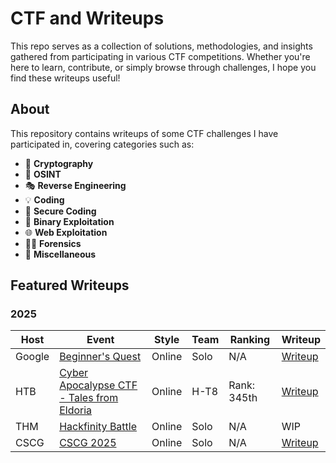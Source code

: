 # CTF and Writeups

This repo serves as a collection of solutions, methodologies, and insights gathered from participating in various CTF competitions. Whether you're here to learn, contribute, or simply browse through challenges, I hope you find these writeups useful!

## About

This repository contains writeups of some CTF challenges I have participated in, covering categories such as:

- 🔐 **Cryptography**
- 🔮 **OSINT**
- 🎭 **Reverse Engineering**
- 💡 **Coding**
- 🔩 **Secure Coding**
- 🐞 **Binary Exploitation**
- 🌐 **Web Exploitation**
- 🕵️‍♂️ **Forensics**
- 🚀 **Miscellaneous**

## Featured Writeups

### 2025
| Host | Event | Style | Team | Ranking | Writeup |
|-----------|----------|----------|----------|----------|---------|
| Google | [Beginner's Quest](https://capturetheflag.withgoogle.com/beginners-quest) | Online | Solo | N/A | [Writeup](https://github.com/ilpakka/ctf/tree/main/2025/Google%20CTF%202025%20-%20Beginner's%20Quest) |
| HTB | [Cyber Apocalypse CTF - Tales from Eldoria](https://ctf.hackthebox.com/event/details/cyber-apocalypse-ctf-2025-tales-from-eldoria-2107) | Online | H-T8 | Rank: 345th  | [Writeup](https://github.com/ilpakka/ctf/tree/main/2025/Cyber%20Apocalypse%20CTF%202025%20-%20Tales%20from%20Eldoria) |
| THM | [Hackfinity Battle](https://tryhackme.com/room/HackfinityBattle) | Online | Solo | N/A | WIP |
| CSCG | [CSCG 2025](https://play.cscg.live/) | Online | Solo | N/A | [Writeup](https://github.com/ilpakka/ctf/tree/main/2025/CSCG%202025) |

